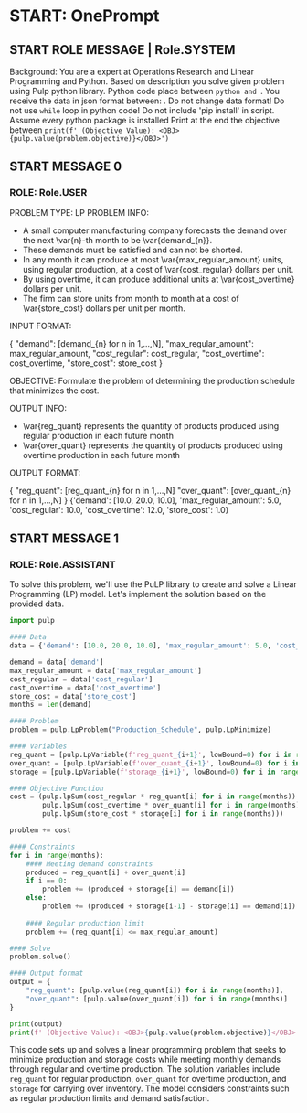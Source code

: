 # START: OnePrompt 
## START ROLE MESSAGE | Role.SYSTEM 
Background: You are a expert at Operations Research and Linear Programming and Python. Based on description you solve given problem using Pulp python library. Python code place between ```python and ```. You receive the data in json format between: <DATA></DATA>. Do not change data format! Do not use `while` loop in python code! Do not include 'pip install' in script. Assume every python package is installed Print at the end the objective between <OBJ></OBJ> `print(f' (Objective Value): <OBJ>{pulp.value(problem.objective)}</OBJ>')`  
## START MESSAGE 0 
### ROLE: Role.USER
<DESCRIPTION>
PROBLEM TYPE: LP
PROBLEM INFO:

- A small computer manufacturing company forecasts the demand over the next \var{n}-th month to be \var{demand_{n}}.
- These demands must be satisfied and can not be shorted.
- In any month it can produce at most \var{max_regular_amount} units, using regular production, at a cost of \var{cost_regular} dollars per unit. 
- By using overtime, it can produce additional units at \var{cost_overtime} dollars per unit. 
- The firm can store units from month to month at a cost of \var{store_cost} dollars per unit per month. 

INPUT FORMAT:

{
	"demand": [demand_{n} for n in 1,...,N],
	"max_regular_amount": max_regular_amount,
	"cost_regular": cost_regular,
	"cost_overtime": cost_overtime,
	"store_cost": store_cost
}


OBJECTIVE: Formulate the problem of determining the production schedule that minimizes the cost.

OUTPUT INFO:

- \var{reg_quant} represents the quantity of products produced using regular production in each future month
- \var{over_quant} represents the quantity of products produced using overtime production in each future month

OUTPUT FORMAT:

{
	"reg_quant": [reg_quant_{n} for n in 1,...,N]
	"over_quant": [over_quant_{n} for n in 1,...,N]
}
</DESCRIPTION>
<DATA>
{'demand': [10.0, 20.0, 10.0], 'max_regular_amount': 5.0, 'cost_regular': 10.0, 'cost_overtime': 12.0, 'store_cost': 1.0}</DATA>


## START MESSAGE 1 
### ROLE: Role.ASSISTANT
To solve this problem, we'll use the PuLP library to create and solve a Linear Programming (LP) model. Let's implement the solution based on the provided data.

```python
import pulp

#### Data
data = {'demand': [10.0, 20.0, 10.0], 'max_regular_amount': 5.0, 'cost_regular': 10.0, 'cost_overtime': 12.0, 'store_cost': 1.0}

demand = data['demand']
max_regular_amount = data['max_regular_amount']
cost_regular = data['cost_regular']
cost_overtime = data['cost_overtime']
store_cost = data['store_cost']
months = len(demand)

#### Problem
problem = pulp.LpProblem("Production_Schedule", pulp.LpMinimize)

#### Variables
reg_quant = [pulp.LpVariable(f'reg_quant_{i+1}', lowBound=0) for i in range(months)]
over_quant = [pulp.LpVariable(f'over_quant_{i+1}', lowBound=0) for i in range(months)]
storage = [pulp.LpVariable(f'storage_{i+1}', lowBound=0) for i in range(months)]

#### Objective Function
cost = (pulp.lpSum(cost_regular * reg_quant[i] for i in range(months)) +
        pulp.lpSum(cost_overtime * over_quant[i] for i in range(months)) +
        pulp.lpSum(store_cost * storage[i] for i in range(months)))

problem += cost

#### Constraints
for i in range(months):
    #### Meeting demand constraints
    produced = reg_quant[i] + over_quant[i]
    if i == 0:
        problem += (produced + storage[i] == demand[i])
    else:
        problem += (produced + storage[i-1] - storage[i] == demand[i])
    
    #### Regular production limit
    problem += (reg_quant[i] <= max_regular_amount)

#### Solve
problem.solve()

#### Output format
output = {
    "reg_quant": [pulp.value(reg_quant[i]) for i in range(months)],
    "over_quant": [pulp.value(over_quant[i]) for i in range(months)]
}

print(output)
print(f' (Objective Value): <OBJ>{pulp.value(problem.objective)}</OBJ>')
```

This code sets up and solves a linear programming problem that seeks to minimize production and storage costs while meeting monthly demands through regular and overtime production. The solution variables include `reg_quant` for regular production, `over_quant` for overtime production, and `storage` for carrying over inventory. The model considers constraints such as regular production limits and demand satisfaction.

